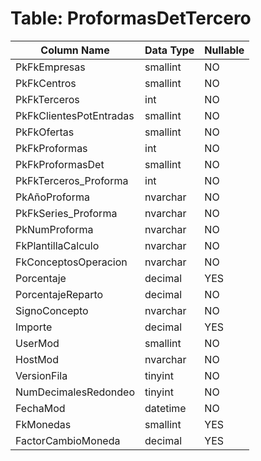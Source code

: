 # Table: ProformasDetTercero

| Column Name | Data Type | Nullable |
|-------------|-----------|----------|
| PkFkEmpresas | smallint | NO |
| PkFkCentros | smallint | NO |
| PkFkTerceros | int | NO |
| PkFkClientesPotEntradas | smallint | NO |
| PkFkOfertas | smallint | NO |
| PkFkProformas | int | NO |
| PkFkProformasDet | smallint | NO |
| PkFkTerceros_Proforma | int | NO |
| PkAñoProforma | nvarchar | NO |
| PkFkSeries_Proforma | nvarchar | NO |
| PkNumProforma | nvarchar | NO |
| FkPlantillaCalculo | nvarchar | NO |
| FkConceptosOperacion | nvarchar | NO |
| Porcentaje | decimal | YES |
| PorcentajeReparto | decimal | NO |
| SignoConcepto | nvarchar | NO |
| Importe | decimal | YES |
| UserMod | smallint | NO |
| HostMod | nvarchar | NO |
| VersionFila | tinyint | NO |
| NumDecimalesRedondeo | tinyint | NO |
| FechaMod | datetime | NO |
| FkMonedas | smallint | YES |
| FactorCambioMoneda | decimal | YES |
